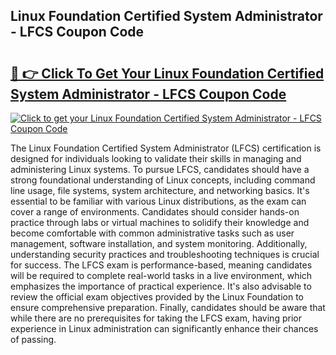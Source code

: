 ## Linux Foundation Certified System Administrator - LFCS Coupon Code

# <h2><a href="https://gitdownloader.com/linuxfoundation.php">🔗 👉 Click To Get Your Linux Foundation Certified System Administrator - LFCS Coupon Code</a></h2>

[![Click to get your Linux Foundation Certified System Administrator - LFCS Coupon Code](https://gitdownloader.com/linuxfoundation.jpg)](https://gitdownloader.com/linuxfoundation.php)

The Linux Foundation Certified System Administrator (LFCS) certification is designed for individuals looking to validate their skills in managing and administering Linux systems. To pursue LFCS, candidates should have a strong foundational understanding of Linux concepts, including command line usage, file systems, system architecture, and networking basics. It's essential to be familiar with various Linux distributions, as the exam can cover a range of environments. Candidates should consider hands-on practice through labs or virtual machines to solidify their knowledge and become comfortable with common administrative tasks such as user management, software installation, and system monitoring. Additionally, understanding security practices and troubleshooting techniques is crucial for success. The LFCS exam is performance-based, meaning candidates will be required to complete real-world tasks in a live environment, which emphasizes the importance of practical experience. It's also advisable to review the official exam objectives provided by the Linux Foundation to ensure comprehensive preparation. Finally, candidates should be aware that while there are no prerequisites for taking the LFCS exam, having prior experience in Linux administration can significantly enhance their chances of passing.